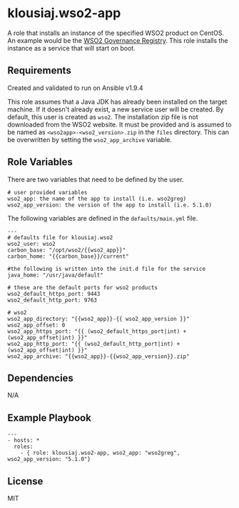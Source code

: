 klousiaj.wso2-app
=========
A role that installs an instance of the specified WSO2 product on CentOS. An example would be the [WSO2 Governance Registry](http://wso2.com/products/governance-registry/). This role installs the instance as a service that will start on boot.

Requirements
------------
Created and validated to run on Ansible v1.9.4

This role assumes that a Java JDK has already been installed on the target machine. If it doesn't already exist, a new service user will be created. By default, this user is created as `wso2`. The installation zip file is not downloaded from the WSO2 website. It must be provided and is assumed to be named as `<wso2app>-<wso2_version>.zip` in the `files` directory. This can be overwritten by setting the `wso2_app_archive` variable.

Role Variables
--------------
There are two variables that need to be defined by the user.

    # user provided variables
    wso2_app: the name of the app to install (i.e. wso2greg)
    wso2_app_version: the version of the app to install (i.e. 5.1.0)
    

The following variables are defined in the `defaults/main.yml` file.

    ---
    # defaults file for klousiaj.wso2
    wso2_user: wso2
    carbon_base: "/opt/wso2/{{wso2_app}}"
    carbon_home: "{{carbon_base}}/current"
    
    #the following is written into the init.d file for the service
    java_home: "/usr/java/default"
    
    # these are the default ports for wso2 products
    wso2_default_https_port: 9443
    wso2_default_http_port: 9763 
    
    # wso2
    wso2_app_directory: "{{wso2_app}}-{{ wso2_app_version }}"
    wso2_app_offset: 0
    wso2_app_https_port: "{{ (wso2_default_https_port|int) + (wso2_app_offset|int) }}"
    wso2_app_http_port: "{{ (wso2_default_http_port|int) + (wso2_app_offset|int) }}"
    wso2_app_archive: "{{wso2_app}}-{{wso2_app_version}}.zip"

Dependencies
------------
N/A

Example Playbook
----------------

    ---
    - hosts: *
      roles:
        - { role: klousiaj.wso2-app, wso2_app: "wso2greg", wso2_app_version: "5.1.0"}

License
-------
MIT